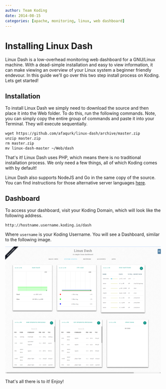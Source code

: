 ```yaml
---
author: Team Koding
date: 2014-08-15
categories: [apache, monitoring, linux, web dashboard]
---
```


# Installing Linux Dash

Linux Dash is a low-overhead monitoring web dashboard for a GNU/Linux 
machine. With a dead-simple installation and easy to view information, it 
can make viewing an overview of your Linux system a beginner friendly 
endevour. In this guide we'll go over this two step install process on 
Koding. Lets get started!

## Installation

To install Linux Dash we simply need to download the source and then 
place it into the Web folder. To do this, run the following 
commands. Note, you can simply copy the entire group of commands and 
paste it into your Terminal. They will execute sequentially.

```
wget https://github.com/afaqurk/linux-dash/archive/master.zip
unzip master.zip
rm master.zip
mv linux-dash-master ~/Web/dash
```

That's it! Linux Dash uses PHP, which means there is no traditional 
installation process. We only need a few things, all of which Koding 
comes with by default!

Linux Dash also supports NodeJS and Go in the same copy of the source. You can find instructions for those alternative server languages [here](https://github.com/afaqurk/linux-dash).

## Dashboard

To access your dashboard, visit your Koding Domain, which will look like 
the following address.

```
http://hostname.username.koding.io/dash
```

Where `username` is your Koding Username. You will see a Dashboard, 
similar to the following image.

![Linux Dash](https://raw.githubusercontent.com/afaqurk/screenshots/master/linux-dash/system-status-full.png)

That's all there is to it! Enjoy!

[dash]: linuxdash.com
